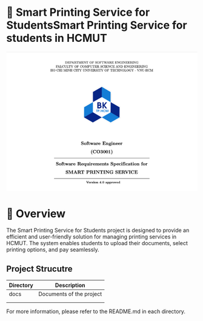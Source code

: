# 🌟 Smart Printing Service for StudentsSmart Printing Service for students in HCMUT
![Alt text](intro2.png)
# 📖 Overview
The Smart Printing Service for Students project is designed to provide an efficient and user-friendly solution for managing printing services in HCMUT. The system enables students to upload their documents, select printing options, and pay seamlessly.

## Project Strucutre

| Directory            | Description                               |
| -------------------- | ----------------------------------------- |
|      docs     |                Documents of the project                          |
|      |                                           |
| |                                           |

For more information, please refer to the README.md in each directory.
